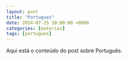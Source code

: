 ```yaml
---
layout: post
title: "Portugues"
date: 2024-07-25 10:00:00 +0000
categories: [materias]
tags: [portugues]
---
```


Aqui está o conteúdo do post sobre Português.
